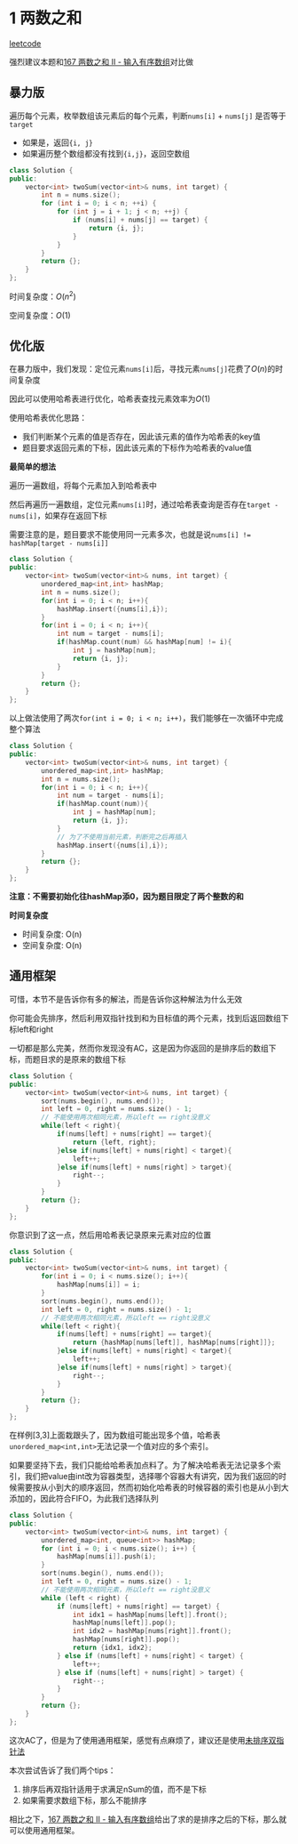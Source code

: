 # 1 两数之和

[leetcode](https://leetcode.cn/problems/two-sum/description/)

强烈建议本题和[167 两数之和 II - 输入有序数组](./167%20两数之和%20II%20-%20输入有序数组.md)对比做

## 暴力版

遍历每个元素，枚举数组该元素后的每个元素，判断`nums[i]` + `nums[j]` 是否等于`target`

- 如果是，返回`{i, j}`
- 如果遍历整个数组都没有找到`{i,j}`，返回空数组

```C++
class Solution {
public:
    vector<int> twoSum(vector<int>& nums, int target) {
        int n = nums.size();
        for (int i = 0; i < n; ++i) {
            for (int j = i + 1; j < n; ++j) {
                if (nums[i] + nums[j] == target) {
                    return {i, j};
                }
            }
        }
        return {};
    }
};
```

时间复杂度：$O(n^2)$

空间复杂度：$O(1)$



## 优化版

在暴力版中，我们发现：定位元素`nums[i]`后，寻找元素`nums[j]`花费了$O(n)$的时间复杂度

因此可以使用哈希表进行优化，哈希表查找元素效率为$O(1)$

使用哈希表优化思路：

- 我们判断某个元素的值是否存在，因此该元素的值作为哈希表的key值
- 题目要求返回元素的下标，因此该元素的下标作为哈希表的value值

**最简单的想法**

遍历一遍数组，将每个元素加入到哈希表中

然后再遍历一遍数组，定位元素`nums[i]`时，通过哈希表查询是否存在`target - nums[i]`，如果存在返回下标

需要注意的是，题目要求不能使用同一元素多次，也就是说`nums[i] != hashMap[target - nums[i]]`

```C++
class Solution {
public:
    vector<int> twoSum(vector<int>& nums, int target) {
        unordered_map<int,int> hashMap;
        int n = nums.size();
        for(int i = 0; i < n; i++){
            hashMap.insert({nums[i],i});
        }
        for(int i = 0; i < n; i++){
            int num = target - nums[i];
            if(hashMap.count(num) && hashMap[num] != i){
                int j = hashMap[num];
                return {i, j};
            }
        }
        return {};
    }
};
```

以上做法使用了两次`for(int i = 0; i < n; i++)`，我们能够在一次循环中完成整个算法

```C++
class Solution {
public:
    vector<int> twoSum(vector<int>& nums, int target) {
        unordered_map<int,int> hashMap;
        int n = nums.size();
        for(int i = 0; i < n; i++){           
            int num = target - nums[i];
            if(hashMap.count(num)){
                int j = hashMap[num];
                return {i, j};
            }
            // 为了不使用当前元素，判断完之后再插入
            hashMap.insert({nums[i],i});
        }
        return {};
    }
};
```

**注意：不需要初始化往hashMap添0，因为题目限定了两个整数的和**

**时间复杂度**

- 时间复杂度: O(n)
- 空间复杂度: O(n)

## 通用框架

可惜，本节不是告诉你有多的解法，而是告诉你这种解法为什么无效

你可能会先排序，然后利用双指针找到和为目标值的两个元素，找到后返回数组下标left和right

一切都是那么完美，然而你发现没有AC，这是因为你返回的是排序后的数组下标，而题目求的是原来的数组下标

```C++
class Solution {
public:
    vector<int> twoSum(vector<int>& nums, int target) {
        sort(nums.begin(), nums.end());
        int left = 0, right = nums.size() - 1;
        // 不能使用两次相同元素，所以left == right没意义
        while(left < right){
            if(nums[left] + nums[right] == target){
                return {left, right};
            }else if(nums[left] + nums[right] < target){
                left++;
            }else if(nums[left] + nums[right] > target){
                right--;
            }
        }
        return {};
    }
};
```

你意识到了这一点，然后用哈希表记录原来元素对应的位置

```C++
class Solution {
public:
    vector<int> twoSum(vector<int>& nums, int target) {
        for(int i = 0; i < nums.size(); i++){
            hashMap[nums[i]] = i;
        }
        sort(nums.begin(), nums.end());
        int left = 0, right = nums.size() - 1;
        // 不能使用两次相同元素，所以left == right没意义
        while(left < right){
            if(nums[left] + nums[right] == target){
                return {hashMap[nums[left]], hashMap[nums[right]]};
            }else if(nums[left] + nums[right] < target){
                left++;
            }else if(nums[left] + nums[right] > target){
                right--;
            }
        }
        return {};
    }
};
```

在样例[3,3]上面栽跟头了，因为数组可能出现多个值，哈希表`unordered_map<int,int>`无法记录一个值对应的多个索引。

如果要坚持下去，我们只能给哈希表加点料了。为了解决哈希表无法记录多个索引，我们把value由int改为容器类型，选择哪个容器大有讲究，因为我们返回的时候需要按从小到大的顺序返回，然而初始化哈希表的时候容器的索引也是从小到大添加的，因此符合FIFO，为此我们选择队列

```C++
class Solution {
public:
    vector<int> twoSum(vector<int>& nums, int target) {
        unordered_map<int, queue<int>> hashMap;
        for (int i = 0; i < nums.size(); i++) {
            hashMap[nums[i]].push(i);
        }
        sort(nums.begin(), nums.end());
        int left = 0, right = nums.size() - 1;
        // 不能使用两次相同元素，所以left == right没意义
        while (left < right) {
            if (nums[left] + nums[right] == target) {
                int idx1 = hashMap[nums[left]].front();
                hashMap[nums[left]].pop();
                int idx2 = hashMap[nums[right]].front();
                hashMap[nums[right]].pop();
                return {idx1, idx2};
            } else if (nums[left] + nums[right] < target) {
                left++;
            } else if (nums[left] + nums[right] > target) {
                right--;
            }
        }
        return {};
    }
};
```

这次AC了，但是为了使用通用框架，感觉有点麻烦了，建议还是使用[未排序双指针法](#优化版)

本次尝试告诉了我们两个tips：

1. 排序后再双指针适用于求满足nSum的值，而不是下标
2. 如果需要求数组下标，那么不能排序

相比之下，[167 两数之和 II - 输入有序数组](./167%20两数之和%20II%20-%20输入有序数组.md)给出了求的是排序之后的下标，那么就可以使用通用框架。